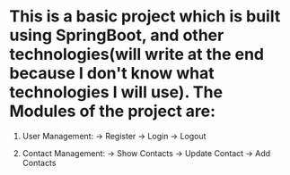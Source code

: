 # This is a basic project which is built using SpringBoot, and other technologies(will write at the end because I don't know what technologies I will use). The Modules of the project are:

1. User Management: -> Register
                    -> Login
                    -> Logout

2. Contact Management: -> Show Contacts
                       -> Update Contact
                       -> Add Contacts        